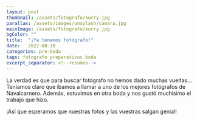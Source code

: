 ```yaml
---
layout: post
thumbnail: /assets/fotografo/kurry.jpg
parallax: /assets/images/unsplash/camara.jpg
mainImage: /assets/fotografo/kurry.jpg
bgColor: ""
title:  "¡Ya tenemos fotógrafo!"
date:   2022-08-10
categories: pre-boda
tags: fotografo preparativos boda
excerpt_separator: <!--resumen-->
---
```


La verdad es que para buscar fotógrafo no hemos dado muchas vueltas... Teníamos claro que íbamos a llamar a uno de los mejores fotógrafos de Navalcarnero. Además, estuvimos en otra boda y nos gustó muchísimo el trabajo que hizo.

¡Así que esperamos que nuestras fotos y las vuestras salgan genial!
